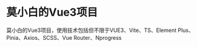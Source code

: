 # 莫小白的Vue3项目


莫小白的Vue3项目，使用技术包括但不限于VUE3、Vite、TS、Element Plus、Pinia、Axios、SCSS、Vue Router、Nprogress
